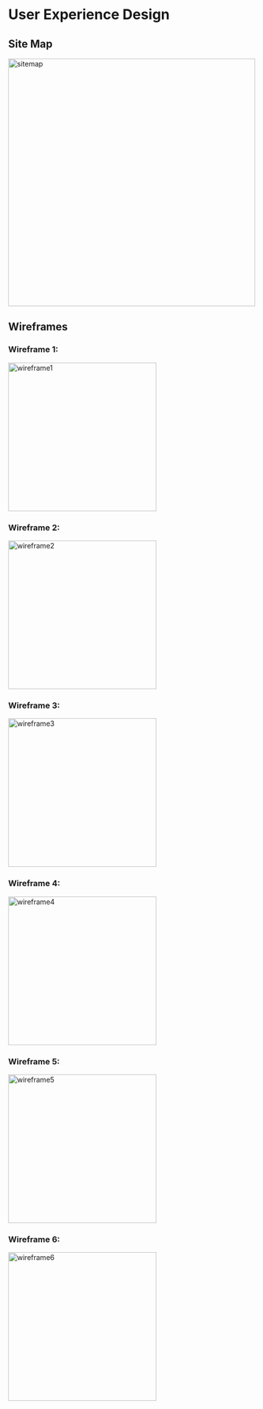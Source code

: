 # User Experience Design

## Site Map
<img src="ux-design/siteMap.png" alt="sitemap" width="500"/>

## Wireframes
### Wireframe 1: 
<img src="ux-design/LoginScreen.png" alt="wireframe1" width="300"/>

### Wireframe 2: 
<img src="ux-design/CreateAccount.png" alt="wireframe2" width="300"/>

### Wireframe 3: 
<img src="ux-design/ViewItems.png" alt="wireframe3" width="300"/>

### Wireframe 4: 
<img src="ux-design/EditPage.png" alt="wireframe4" width="300"/>

### Wireframe 5: 
<img src="ux-design/AddItem.png" alt="wireframe5" width="300"/>

### Wireframe 6: 
<img src="ux-design/SortBy.png" alt="wireframe6" width="300"/>



